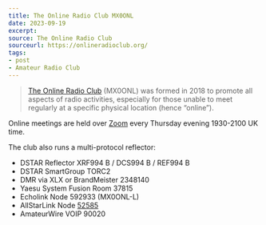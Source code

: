 ```yaml
---
title: The Online Radio Club MX0ONL
date: 2023-09-19
excerpt: 
source: The Online Radio Club
sourceurl: https://onlineradioclub.org/
tags:
- post
- Amateur Radio Club
---
```

> [The Online Radio Club](https://onlineradioclub.org/) (MX0ONL) was formed in 2018 to promote all aspects of radio activities, especially for those unable to meet regularly at a specific physical location (hence “online”).

Online meetings are held over [Zoom](https://us02web.zoom.us/j/82317901050?pwd=aHZ6MTZxZXJYUEpsZDMrVEI2WXh1dz09) every Thursday evening 1930-2100 UK time.

The club also runs a multi-protocol reflector:

- DSTAR Reflector XRF994 B / DCS994 B / REF994 B
- DSTAR SmartGroup TORC2
- DMR via XLX or BrandMeister 2348140
- Yaesu System Fusion Room 37815
- Echolink Node 592933 (MX0ONL-L)
- AllStarLink Node [52585](http://stats.allstarlink.org/stats/52585)
- AmateurWire VOIP 90020